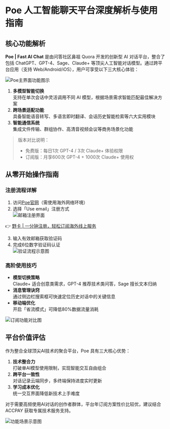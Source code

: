 # Poe 人工智能聊天平台深度解析与使用指南

## 核心功能解析
**Poe | Fast AI Chat** 是由问答社区鼻祖 Quora 开发的创新型 AI 对话平台，整合了包括 ChatGPT、GPT-4、Sage、Claude+ 等顶尖人工智能对话模型。通过跨平台应用（支持 Web/Android/iOS），用户可享受以下三大核心体验：

![Poe主界面功能图示](https://bbtdd.com/wp-content/uploads/img/2628961032714400.webp)

1. **多模型智能切换**  
支持在单次会话中灵活调用不同 AI 模型，根据场景需求智能匹配最佳解决方案
2. **跨场景适配功能**  
具备智能语音转写、多语言即时翻译、会话历史智能检索等六大实用模块
3. **智能通信系统**  
集成文件传输、群组协作、高清音视频会议等商务场景化功能

> 版本对比说明：  
> - 免费版：每日1次 GPT-4 / 3次 Claude+ 体验权限  
> - 订阅版：月享600次 GPT-4 + 1000次 Claude+ 使用权

## 从零开始操作指南
### 注册流程详解
1. 访问[Poe官网](https://poe.com)（需使用海外网络环境）
2. 选择「Use email」注册方式  
![邮箱注册界面](https://bbtdd.com/wp-content/uploads/img/222327022852.webp)

👉 [野卡 | 一分钟注册，轻松订阅海外线上服务](https://bbtdd.com/yeka)

3. 输入有效邮箱获取验证码  
4. 完成6位数字验证码认证  
![验证流程示意图](https://bbtdd.com/wp-content/uploads/img/04332807.webp)

### 高阶使用技巧
- **模型切换策略**  
Claude+ 适合创意类需求，GPT-4 推荐技术类问答，Sage 擅长文本归纳
- **消息管理诀窍**  
通过侧边栏搜索框可快速定位历史对话中的关键信息
- **移动端优化**  
开启「省流模式」可降低80%数据流量消耗

![订阅功能对比图](https://bbtdd.com/wp-content/uploads/img/5583874285.webp)

## 平台价值评估
作为整合全球顶尖AI技术的聚合平台，Poe 具有三大核心优势：

1. **技术整合力**  
打破单AI模型使用限制，实现智能交互自由组合
2. **跨平台一致性**  
对话记录云端同步，多终端保持进度实时更新
3. **学习成本优化**  
统一交互界面降低新技术上手难度

对于需要高频使用AI对话的创作者群体，平台年订阅方案性价比较优，建议结合 ACCPAY 获取专属技术服务支持。

![功能场景示意图](https://bbtdd.com/wp-content/uploads/img/027622827498.webp)